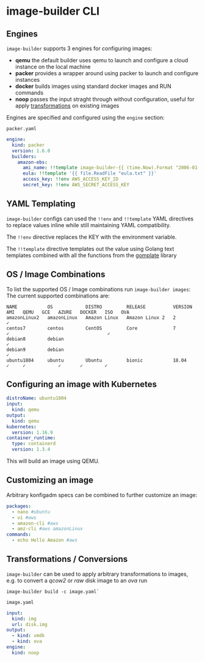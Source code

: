 # image-builder CLI

## Engines

`image-builder` supports 3 engines for configuring images:

* **qemu** the default builder uses qemu to launch and configure a cloud instance on the local machine
* **packer** provides a wrapper around using packer to launch and configure instances
* **docker** builds images using standard docker images and RUN commands
* **noop** passes the input straght through without configuration, useful for apply [transformations](#transformations-conversions) on existing images

Engines are specified and configured using the `engine` section:

`packer.yaml`

```yaml
engine:
  kind: packer
  version: 1.6.0
  builders:
    amazon-ebs:
      ami_name: !!template image-builder-{{ (time.Now).Format "2006-01-02-150405" }}
      eula: !!template '{{ file.ReadFile "eula.txt" }}'
      access_key: !!env AWS_ACCESS_KEY_ID
      secret_key: !!env AWS_SECRET_ACCESS_KEY
```

## YAML Templating

`image-builder` configs can used the `!!env` and `!!template` YAML directives to replace values inline while still maintaining
YAML compatibility.

The `!!env` directive replaces the KEY with the environment variable.

The `!!template` directive templates out the value using Golang text templates combined with all the functions from the [gomplate](https://docs.gomplate.ca/) library

## OS / Image Combinations

To list the supported OS / Image combinations run `image-builder images`:
The current supported combinations are:

```shell
NAME           OS            DISTRO         RELEASE          VERSION   AMI   QEMU   GCE   AZURE   DOCKER   ISO   OVA
amazonLinux2   amazonLinux   Amazon Linux   Amazon Linux 2   2         ✓
centos7        centos        CentOS         Core             7         ✓                                    ✓
debian8        debian                                                                                       ✓
debian9        debian                                                                                       ✓
ubuntu1804     ubuntu        Ubuntu         bionic           18.04     ✓     ✓            ✓       ✓        ✓
```

## Configuring an image with Kubernetes

```yaml
distroName: ubuntu1804
input:
  kind: qemu
output:
  kind: qemu
kubernetes:
  version: 1.16.9
container_runtime:
  type: containerd
  version: 1.3.4
```

This will build an image using QEMU.

## Customizing an image

Arbitrary konfigadm specs can be combined to further customize an image:

```yaml
packages:
  - nano #ubuntu
  - vi #aws
  - amazon-cli #aws
  - amz-cli #aws amazonLinux
commands:
  - echo Hello Amazon #aws

```

## Transformations / Conversions

`image-builder` can be used to apply arbitrary transformations to images, e.g. to convert a *qcow2* or *raw* disk image to an *ova* run

```shell
image-builder build -c image.yaml`
```

`image.yaml`

```yaml
input:
  kind: img
  url: disk.img
output:
  - kind: vmdk
  - kind: ova
engine:
  kind: noop
```
